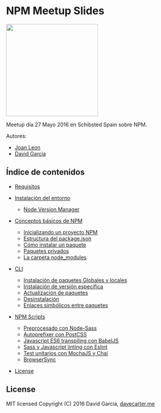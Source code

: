 # NPM Meetup Slides

<img src="https://ohdoylerules.com/content/images/npm-logo.svg" width="250" />

Meetup día 27 Mayo 2016 en Schibsted Spain sobre NPM.

Autores:
- [Joan Leon](https://github.com/nucliweb/)
- [David Garcia](https://github.com/davecarter)

## Índice de contenidos
- [Requisitos](#)
- [Instalación del entorno](#)
  - [Node Version Manager](#NVM)

- [Conceptos básicos de NPM](#)
  - [Inicializando un proyecto NPM](#)
  - [Estructura del package.json](#)
  - [Cómo instalar un paquete](#)
  - [Paquetes privados](#)
  - [La carpeta node_modules](#)

- [CLI](#)
  - [Instalación de paquetes Globales y locales](#)
  - [Instalación de versión específica](#)
  - [Actualización de paquetes](#)
  - [Desinstalación](#)
  - [Enlaces simbólicos entre paquetes](#)

- [NPM Scripts](#)
  - [Preprocesado con Node-Sass](#)
  - [Autoprefixer con PostCSS](#)
  - [Javascript ES6 transpiling con BabelJS](#)
  - [Sass y Javascript linting con Eslint](#)
  - [Test unitarios con MochaJS y Chai](#)
  - [BrowserSync](#)

- [License](#license)


## License

MIT licensed
Copyright (C) 2016 David Garcia, [davecarter.me](http://davecarter.me)
